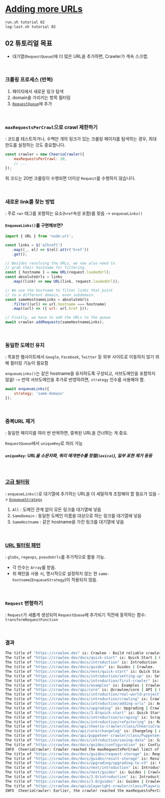 # [Adding more URLs](https://crawlee.dev/docs/introduction/adding-urls)

```sh
run.sh tutorial 02
log-last.sh tutorial 02
```

## 02 튜토리얼 목표

- 대기열(`RequestQueue`)에 더 많은 URL을 추가하면, Crawler가 계속 스크랩.

<br>

### 크롤링 프로세스 (반복)

1. 페이지에서 새로운 링크 탐색
2. domain을 가리키는 항목 필터링
3. [`RequestQueue`](https://crawlee.dev/api/core/function/enqueueLinks)에 추가


<br>


### `maxRequestsPerCrawl`으로 crawl 제한하기

: 코드를 테스트하거나, 수백만 개의 링크가 있는 크롤링 페이지를 탐색하는 경우, 최대 한도를 설정하는 것도 중요합니다.

```js
const crawler = new CheerioCrawler({
    maxRequestsPerCrawl: 20,
    // ...
});
```

위 코드는 20번 크롤링이 수행되면 더이상 `Request`를 수행하지 않습니다.


<br>


### 새로운 link를 찾는 방법

: 주로 `<a>` 태그를 포함하는 요소(`href`속성 포함)를 찾음 -> `enqueueLinks()`

#### `EnqueueLinks()`를 구현해보면?

```js
import { URL } from 'node:url';

const links = $('a[href]')
   .map((_, el) => $(el).attr('href'))
   .get();

// Besides resolving the URLs, we now also need to
// grab their hostname for filtering.
const { hostname } = new URL(request.loadedUrl);
const absoluteUrls = links
   .map((link) => new URL(link, request.loadedUrl));

// We use the hostname to filter links that point
// to a different domain, even subdomain.
const sameHostnameLinks = absoluteUrls
   .filter((url) => url.hostname === hostname)
   .map((url) => ({ url: url.href }));

// Finally, we have to add the URLs to the queue
await crawler.addRequests(sameHostnameLinks);
```

<br>

### 동일한 도메인 유지

: 목표한 웹사이트에서 `Google`, `Facebook`, `Twitter` 등 외부 사이트로 이동하지 않기 위해 필터링 기능이 필요함

`enqueueLinks()`는 같은 hostname을 유지하도록 구성되고, 서브도메인을 포함하지 않음!
-> 만약 서브도메인을 추가로 반영하려면, `strategy` 인수를 사용해야 함.

```js
await enqueueLinks({
    strategy: 'same-domain'
});
```

<br>


### 중복URL 제거

: 동일한 페이지를 여러 번 반복하면, 중복된 URL을 건너뛰는 게 중요.

`RequestQueue`에서 `uniqueKey`로 처리 가능

##### `uniqueKey`: URL을 소문자화, 쿼리 매개변수를 정렬(`lexical`), 일부 표현 제거 등등


<br>



### [고급 필터링](https://crawlee.dev/api/core/enum/EnqueueStrategy)

: `enqueueLinks()`로 대기열에 추가하는 URL을 더 세밀하게 조정해야 할 필요가 있음 -> [`EnqueueStrategy`](https://crawlee.dev/api/core/enum/EnqueueStrategy)

1. `All` : 도메인 관계 없이 모든 링크를 대기열에 넣음
2. `SameDomain` : 동일한 도메인 이름을 대상으로 하는 링크를 대기열에 넣음
3. `SameHostname` : 같은 hostname을 가진 링크를 대기열에 넣음



<br>


### [URL 필터링 패턴](https://crawlee.dev/api/core/interface/EnqueueLinksOptions)

: `globs`, `regexps`, `pseudoUrls`를 추가적으로 활용 가능.

- 각 인수는 `Array`를 받음.
- 위 패턴을 사용 시, 명시적으로 설정하지 않는 한 `same-hostname`(`EnqueueStrategy`)이 적용되지 않음.


<br>


### `Request` 변형하기

: `Request`가 새롭게 생성되어 `RequestQueue`에 추가되기 직전에 동작하는 함수: `transformRequestFunction`


<br>


### 결과

```sh
The title of "https://crawlee.dev" is: Crawlee · Build reliable crawlers. Fast. | Crawlee.
The title of "https://crawlee.dev/docs/quick-start" is: Quick Start | Crawlee.
The title of "https://crawlee.dev/docs/introduction" is: Introduction | Crawlee.
The title of "https://crawlee.dev/docs/guides" is: Guides | Crawlee.
The title of "https://crawlee.dev/docs/next/quick-start" is: Quick Start | Crawlee.
The title of "https://crawlee.dev/docs/introduction/setting-up" is: Setting up | Crawlee.
The title of "https://crawlee.dev/docs/introduction/first-crawler" is: First crawler | Crawlee.
The title of "https://crawlee.dev/docs/examples" is: Examples | Crawlee.
The title of "https://crawlee.dev/api/core" is: @crawlee/core | API | Crawlee.
The title of "https://crawlee.dev/docs/introduction/real-world-project" is: Getting some real-world data | Crawlee.
The title of "https://crawlee.dev/docs/introduction/crawling" is: Crawling the Store | Crawlee.
The title of "https://crawlee.dev/docs/introduction/adding-urls" is: Adding more URLs | Crawlee.
The title of "https://crawlee.dev/docs/upgrading" is: Upgrading | Crawlee.
The title of "https://crawlee.dev/docs/3.0/quick-start" is: Quick Start | Crawlee.
The title of "https://crawlee.dev/docs/introduction/scraping" is: Scraping the Store | Crawlee.
The title of "https://crawlee.dev/docs/introduction/refactoring" is: Refactoring | Crawlee.
The title of "https://crawlee.dev/api/cheerio-crawler/class/CheerioCrawler" is: CheerioCrawler | API | Crawlee.
The title of "https://crawlee.dev/api/core/changelog" is: Changelog | API | Crawlee.
The title of "https://crawlee.dev/api/puppeteer-crawler/class/PuppeteerCrawler" is: PuppeteerCrawler | API | Crawlee.
The title of "https://crawlee.dev/docs/introduction/saving-data" is: Saving data | Crawlee.
The title of "https://crawlee.dev/docs/guides/configuration" is: Configuration | Crawlee.
INFO  CheerioCrawler: Crawler reached the maxRequestsPerCrawl limit of 20 requests and will shut down soon. Requests that are in progress will be allowed to finish.
The title of "https://crawlee.dev/docs/guides/request-storage" is: Request Storage | Crawlee.
The title of "https://crawlee.dev/docs/guides/result-storage" is: Result Storage | Crawlee.
The title of "https://crawlee.dev/docs/upgrading/upgrading-to-v3" is: Upgrading to v3 | Crawlee.
The title of "https://crawlee.dev/docs/next/introduction" is: Introduction | Crawlee.
The title of "https://crawlee.dev/docs/next/guides" is: Guides | Crawlee.
The title of "https://crawlee.dev/docs/3.0/introduction" is: Introduction | Crawlee.
The title of "https://crawlee.dev/docs/3.0/guides" is: Guides | Crawlee.
The title of "https://crawlee.dev/api/playwright-crawler/class/PlaywrightCrawler" is: PlaywrightCrawler | API | Crawlee.
INFO  CheerioCrawler: Earlier, the crawler reached the maxRequestsPerCrawl limit of 20 requests and all requests that were in progress at that time have now finished. In total, the crawler processed 29 requests and will shut down.
```
